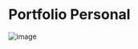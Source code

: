 # Portfolio Personal

![image](https://user-images.githubusercontent.com/106991248/184550473-501efbb7-2dbd-4765-88a9-2e3ae42c5a62.png)
